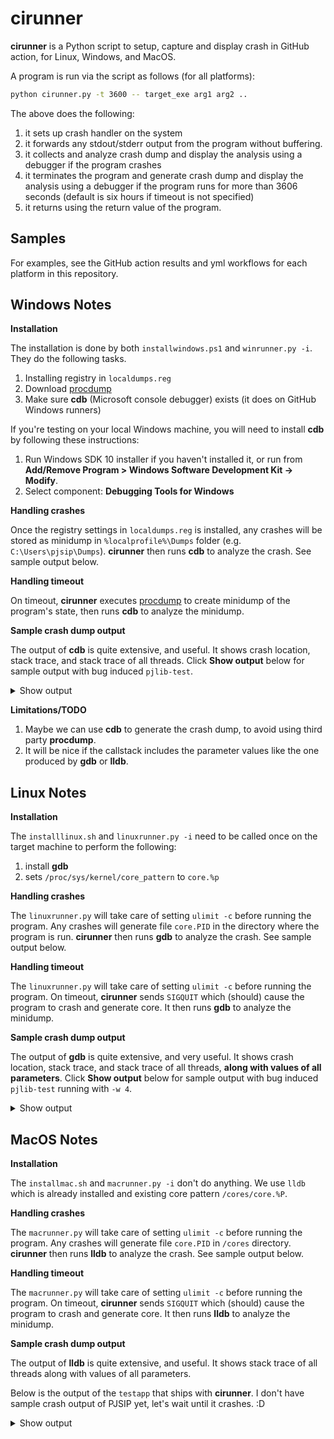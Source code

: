 # cirunner

**cirunner** is a Python script to setup, capture and display crash in GitHub action,
for Linux, Windows, and MacOS.


A program is run via the script as follows (for all platforms):

```bash
python cirunner.py -t 3600 -- target_exe arg1 arg2 ..
```

The above does the following:

1. it sets up crash handler on the system
2. it forwards any stdout/stderr output from the program without buffering.
3. it collects and analyze crash dump and display the analysis using a debugger if the program crashes
4. it terminates the program and generate crash dump and display the analysis using a debugger
   if the program runs for more than 3606 seconds (default is six hours if timeout is not specified)
5. it returns using the return value of the program.


## Samples

For examples, see the GitHub action results and yml workflows for each platform in this repository.


## Windows Notes

**Installation**

The installation is done by both `installwindows.ps1` and `winrunner.py -i`. They do the following tasks.

1. Installing registry in `localdumps.reg`
2. Download [procdump](https://learn.microsoft.com/en-us/sysinternals/downloads/procdump)
3. Make sure **cdb** (Microsoft console debugger) exists (it does on GitHub Windows runners)

If you're testing on your local Windows machine, you will need to install **cdb** by following these instructions:

1. Run Windows SDK 10 installer if you haven't installed it, or run from 
   **Add/Remove Program > Windows Software Development Kit -> Modify**.
2. Select component: **Debugging Tools for Windows**

**Handling crashes**

Once the registry settings in `localdumps.reg` is installed, any crashes will be stored as minidump
in `%localprofile%\Dumps` folder (e.g. `C:\Users\pjsip\Dumps`). **cirunner** then runs **cdb** to analyze
the crash. See sample output below.

**Handling timeout**

On timeout, **cirunner** executes [procdump](https://learn.microsoft.com/en-us/sysinternals/downloads/procdump)
to create minidump of the program's state, then runs **cdb** to analyze the minidump.

**Sample crash dump output**

The output of **cdb** is quite extensive, and useful. It shows crash location, stack trace, and stack trace
of all threads. Click **Show output** below for sample output with bug induced `pjlib-test`.

<details>
  <summary>Show output</summary>

```
Microsoft (R) Windows Debugger Version 10.0.19041.685 AMD64
Copyright (c) Microsoft Corporation. All rights reserved.


Loading Dump File [C:\Users\bennylp\Dumps\pjlib-test-i386-Win32-vc14-Debug.exe.5644.dmp]
User Mini Dump File: Only registers, stack and portions of memory are available

Symbol search path is: srv*
Executable search path is:
Windows 10 Version 19045 MP (4 procs) Free x86 compatible
Product: WinNt, suite: SingleUserTS
19041.1.amd64fre.vb_release.191206-1406
Machine Name:
Debug session time: Tue Feb  4 09:51:15.000 2025 (UTC + 7:00)
System Uptime: not available
Process Uptime: 0 days 0:00:06.000
........................
This dump file has an exception of interest stored in it.
The stored exception information can be accessed via .ecxr.
(160c.2e90): Access violation - code c0000005 (first/second chance not available)
For analysis of this file, run !analyze -v
eax=00000000 ebx=00000000 ecx=00000f9c edx=00e23600 esi=00000003 edi=00000003
eip=770b358c esp=00afdc58 ebp=00afdde8 iopl=0         nv up ei pl nz na po nc
cs=0023  ss=002b  ds=002b  es=002b  fs=0053  gs=002b             efl=00000202
ntdll!NtWaitForMultipleObjects+0xc:
770b358c c21400          ret     14h
0:000> cdb: Reading initial command '!analyze -v; ~* k; q'
*******************************************************************************
*                                                                             *
*                        Exception Analysis                                   *
*                                                                             *
*******************************************************************************


KEY_VALUES_STRING: 1

    Key  : AV.Fault
    Value: Write

    Key  : Analysis.CPU.Sec
    Value: 1

    Key  : Analysis.DebugAnalysisProvider.CPP
    Value: Create: 8007007e on DESKTOP-8I1RHUB

    Key  : Analysis.DebugData
    Value: CreateObject

    Key  : Analysis.DebugModel
    Value: CreateObject

    Key  : Analysis.Elapsed.Sec
    Value: 1

    Key  : Analysis.Memory.CommitPeak.Mb
    Value: 87

    Key  : Analysis.System
    Value: CreateObject

    Key  : Timeline.Process.Start.DeltaSec
    Value: 6


NTGLOBALFLAG:  0

APPLICATION_VERIFIER_FLAGS:  0

CONTEXT:  (.ecxr)
eax=00000064 ebx=009ff000 ecx=00000f9c edx=00e23600 esi=00000f9c edi=001e114a
eip=001ffbc8 esp=00afe590 ebp=00afe59c iopl=0         nv up ei pl nz ac pe nc
cs=0023  ss=002b  ds=002b  es=002b  fs=0053  gs=002b             efl=00010216
pjlib_test_i386_Win32_vc14_Debug!capacity_test+0x78:
001ffbc8 c70100000000    mov     dword ptr [ecx],0    ds:002b:00000f9c=????????
Resetting default scope

EXCEPTION_RECORD:  (.exr -1)
ExceptionAddress: 001ffbc8 (pjlib_test_i386_Win32_vc14_Debug!capacity_test+0x00000078)
   ExceptionCode: c0000005 (Access violation)
  ExceptionFlags: 00000000
NumberParameters: 2
   Parameter[0]: 00000001
   Parameter[1]: 00000f9c
Attempt to write to address 00000f9c

PROCESS_NAME:  pjlib-test-i386-Win32-vc14-Debug.exe

WRITE_ADDRESS:  00000f9c

ERROR_CODE: (NTSTATUS) 0xc0000005 - The instruction at 0x%p referenced memory at 0x%p. The memory could not be %s.

EXCEPTION_CODE_STR:  c0000005

EXCEPTION_PARAMETER1:  00000001

EXCEPTION_PARAMETER2:  00000f9c

STACK_TEXT:
00afe59c 001ffa8b 00afe604 00afe604 00afe604 pjlib_test_i386_Win32_vc14_Debug!capacity_test+0x78
00afe5ac 002454a3 001e4a16 0022ecab 332a1299 pjlib_test_i386_Win32_vc14_Debug!pool_test+0xb
00afe604 0024565e 00afe724 00000000 00afe9c4 pjlib_test_i386_Win32_vc14_Debug!run_test_case+0xb3
00afe61c 00244b58 00afe724 00afe750 00aff988 pjlib_test_i386_Win32_vc14_Debug!basic_runner_main+0x3e
00afe62c 002150ca 00afe724 00afe750 001e114a pjlib_test_i386_Win32_vc14_Debug!pj_test_run+0x98
00aff988 00215603 00aff9a4 00000001 00dfc4a0 pjlib_test_i386_Win32_vc14_Debug!essential_tests+0x83a
00affca0 002146b9 00000001 00dfc4a0 00000004 pjlib_test_i386_Win32_vc14_Debug!test_inner+0xe3
00affd00 001fe881 00000001 00dfc4a0 002a314e pjlib_test_i386_Win32_vc14_Debug!test_main+0x49
00affd30 00248ae3 00000001 00dfc4a0 00dfe8e0 pjlib_test_i386_Win32_vc14_Debug!main+0x241
00affd50 00248937 a6ec9253 001e114a 001e114a pjlib_test_i386_Win32_vc14_Debug!invoke_main+0x33
00affdac 002487cd 00affdbc 00248b68 00affdcc pjlib_test_i386_Win32_vc14_Debug!__scrt_common_main_seh+0x157
00affdb4 00248b68 00affdcc 7618fcc9 009ff000 pjlib_test_i386_Win32_vc14_Debug!__scrt_common_main+0xd
00affdbc 7618fcc9 009ff000 7618fcb0 00affe28 pjlib_test_i386_Win32_vc14_Debug!mainCRTStartup+0x8
00affdcc 770a809e 009ff000 5b0833c3 00000000 kernel32!BaseThreadInitThunk+0x19
00affe28 770a806e ffffffff 770c9137 00000000 ntdll!__RtlUserThreadStart+0x2f
00affe38 00000000 001e114a 009ff000 00000000 ntdll!_RtlUserThreadStart+0x1b


FAULTING_SOURCE_LINE:  C:\Users\bennylp\Desktop\project\pjproject\pjlib\src\pjlib-test\pool.c

FAULTING_SOURCE_FILE:  C:\Users\bennylp\Desktop\project\pjproject\pjlib\src\pjlib-test\pool.c

FAULTING_SOURCE_LINE_NUMBER:  69

SYMBOL_NAME:  pjlib_test_i386_Win32_vc14_Debug!capacity_test+78

MODULE_NAME: pjlib_test_i386_Win32_vc14_Debug

IMAGE_NAME:  pjlib-test-i386-Win32-vc14-Debug.exe

STACK_COMMAND:  ~0s ; .ecxr ; kb

FAILURE_BUCKET_ID:  NULL_CLASS_PTR_WRITE_c0000005_pjlib-test-i386-Win32-vc14-Debug.exe!capacity_test

OS_VERSION:  10.0.19041.1

BUILDLAB_STR:  vb_release

OSPLATFORM_TYPE:  x86

OSNAME:  Windows 10

FAILURE_ID_HASH:  {296b5e72-5b8d-2395-c93f-74f7e3cb5d90}

Followup:     MachineOwner
---------


.  0  Id: 160c.2e90 Suspend: 0 Teb: 00802000 Unfrozen
ChildEBP RetAddr
00afdc54 7536a823 ntdll!NtWaitForMultipleObjects+0xc
00afdde8 7536a708 KERNELBASE!WaitForMultipleObjectsEx+0x103
00afde04 761d800b KERNELBASE!WaitForMultipleObjects+0x18
00afdeb0 761d7c3c kernel32!WerpReportFaultInternal+0x3b7
00afdecc 761ad2e9 kernel32!WerpReportFault+0x9d
00afded4 75428180 kernel32!BasepReportFault+0x19
00afdf74 770e48a5 KERNELBASE!UnhandledExceptionFilter+0x290
00affe28 770a806e ntdll!__RtlUserThreadStart+0x3c836
00affe38 00000000 ntdll!_RtlUserThreadStart+0x1b

   1  Id: 160c.1980 Suspend: 1 Teb: 00805000 Unfrozen
ChildEBP RetAddr
00dbfd88 77075c30 ntdll!NtWaitForWorkViaWorkerFactory+0xc
00dbff48 7618fcc9 ntdll!TppWorkerThread+0x2a0
00dbff58 770a809e kernel32!BaseThreadInitThunk+0x19
00dbffb4 770a806e ntdll!__RtlUserThreadStart+0x2f
00dbffc4 00000000 ntdll!_RtlUserThreadStart+0x1b

   2  Id: 160c.1f0 Suspend: 1 Teb: 00808000 Unfrozen
ChildEBP RetAddr
00fefb60 77075c30 ntdll!NtWaitForWorkViaWorkerFactory+0xc
00fefd20 7618fcc9 ntdll!TppWorkerThread+0x2a0
00fefd30 770a809e kernel32!BaseThreadInitThunk+0x19
00fefd8c 770a806e ntdll!__RtlUserThreadStart+0x2f
00fefd9c 00000000 ntdll!_RtlUserThreadStart+0x1b

   3  Id: 160c.282c Suspend: 1 Teb: 0080b000 Unfrozen
ChildEBP RetAddr
0112f6dc 77075c30 ntdll!NtWaitForWorkViaWorkerFactory+0xc
0112f89c 7618fcc9 ntdll!TppWorkerThread+0x2a0
0112f8ac 770a809e kernel32!BaseThreadInitThunk+0x19
0112f908 770a806e ntdll!__RtlUserThreadStart+0x2f
0112f918 00000000 ntdll!_RtlUserThreadStart+0x1b
quit:
NatVis script unloaded from 'C:\Program Files (x86)\Windows Kits\10\Debuggers\x64\Visualizers\atlmfc.natvis'
NatVis script unloaded from 'C:\Program Files (x86)\Windows Kits\10\Debuggers\x64\Visualizers\concurrency.natvis'
NatVis script unloaded from 'C:\Program Files (x86)\Windows Kits\10\Debuggers\x64\Visualizers\cpp_rest.natvis'
NatVis script unloaded from 'C:\Program Files (x86)\Windows Kits\10\Debuggers\x64\Visualizers\stl.natvis'
NatVis script unloaded from 'C:\Program Files (x86)\Windows Kits\10\Debuggers\x64\Visualizers\Windows.Data.Json.natvis'
NatVis script unloaded from 'C:\Program Files (x86)\Windows Kits\10\Debuggers\x64\Visualizers\Windows.Devices.Geolocation.natvis'
NatVis script unloaded from 'C:\Program Files (x86)\Windows Kits\10\Debuggers\x64\Visualizers\Windows.Devices.Sensors.natvis'
NatVis script unloaded from 'C:\Program Files (x86)\Windows Kits\10\Debuggers\x64\Visualizers\Windows.Media.natvis'
NatVis script unloaded from 'C:\Program Files (x86)\Windows Kits\10\Debuggers\x64\Visualizers\windows.natvis'
NatVis script unloaded from 'C:\Program Files (x86)\Windows Kits\10\Debuggers\x64\Visualizers\winrt.natvis'
09:51:26 cirunner: Exiting with exit code 3221225477
```

</details>


**Limitations/TODO**

1. Maybe we can use **cdb** to generate the crash dump, to avoid using third party **procdump**.
2. It will be nice if the callstack includes the parameter values like the one produced by **gdb** or **lldb**.


## Linux Notes

**Installation**

The `installlinux.sh` and `linuxrunner.py -i` need to be called once on the target machine to perform
the following:

1. install **gdb**
2. sets `/proc/sys/kernel/core_pattern` to `core.%p`

**Handling crashes**

The `linuxrunner.py` will take care of setting `ulimit -c` before running the program.
Any crashes will generate file `core.PID` in the directory where the program is run. 
**cirunner** then runs **gdb** to analyze the crash. See sample output below.

**Handling timeout**

The `linuxrunner.py` will take care of setting `ulimit -c` before running the program.
On timeout, **cirunner** sends `SIGQUIT` which (should) cause the program to crash and generate
core. It then runs **gdb** to analyze the minidump.

**Sample crash dump output**

The output of **gdb** is quite extensive, and very useful. It shows crash location, stack trace, and stack trace
of all threads, **along with values of all parameters**. Click **Show output** below for sample output with bug induced `pjlib-test` running with `-w 4`.

<details>
  <summary>Show output</summary>

```
Reading symbols from /home/bennylp/Desktop/project/pjproject/pjlib/bin/pjlib-test-x86_64-unknown-linux-gnu...
[New LWP 959143]
[New LWP 959142]
[New LWP 958137]
[New LWP 959145]
[New LWP 959144]
[Thread debugging using libthread_db enabled]
Using host libthread_db library "/lib/x86_64-linux-gnu/libthread_db.so.1".
Core was generated by `/home/bennylp/Desktop/project/pjproject/pjlib/bin/pjlib-test-x86_64-unknown-lin'.
Program terminated with signal SIGSEGV, Segmentation fault.
#0  timestamp_test () at ../src/pjlib-test/timestamp.c:139
139	    *(long*)(long)rc = 0x1234;
[Current thread is 1 (Thread 0x7d25bc000640 (LWP 959143))]
+where
#0  timestamp_test () at ../src/pjlib-test/timestamp.c:139
#1  0x00005b4a14f14f9e in run_test_case (runner=0x5b4a1c50c098, tid=2, tc=0x5b4a1516eec0 <test_app+960>) at ../src/pj/unittest.c:542
#2  0x00005b4a14f154e7 in text_runner_thread_proc (arg=0x5b4a1c50c258) at ../src/pj/unittest.c:741
#3  0x00005b4a14ef0d77 in thread_main (param=0x5b4a1c50c268) at ../src/pj/os_core_unix.c:701
#4  0x00007d25c1c94ac3 in start_thread (arg=<optimized out>) at ./nptl/pthread_create.c:442
#5  0x00007d25c1d26850 in clone3 () at ../sysdeps/unix/sysv/linux/x86_64/clone3.S:81
+thread apply all bt

Thread 5 (Thread 0x7d25bca00640 (LWP 959144)):
+bt
#0  0x00007d25c1ce57f8 in __GI___clock_nanosleep (clock_id=clock_id@entry=0, flags=flags@entry=0, req=req@entry=0x7d25bc9ffd40, rem=rem@entry=0x0) at ../sysdeps/unix/sysv/linux/clock_nanosleep.c:78
#1  0x00007d25c1cea677 in __GI___nanosleep (req=req@entry=0x7d25bc9ffd40, rem=rem@entry=0x0) at ../sysdeps/unix/sysv/linux/nanosleep.c:25
#2  0x00007d25c1d1bf2f in usleep (useconds=<optimized out>) at ../sysdeps/posix/usleep.c:31
#3  0x00005b4a14ef1232 in pj_thread_sleep (msec=100) at ../src/pj/os_core_unix.c:948
#4  0x00005b4a14f154fc in text_runner_thread_proc (arg=0x5b4a1c50c328) at ../src/pj/unittest.c:746
#5  0x00005b4a14ef0d77 in thread_main (param=0x5b4a1c50c338) at ../src/pj/os_core_unix.c:701
#6  0x00007d25c1c94ac3 in start_thread (arg=<optimized out>) at ./nptl/pthread_create.c:442
#7  0x00007d25c1d26850 in clone3 () at ../sysdeps/unix/sysv/linux/x86_64/clone3.S:81

Thread 4 (Thread 0x7d25bd400640 (LWP 959145)):
+bt
#0  0x00007d25c1ce57f8 in __GI___clock_nanosleep (clock_id=clock_id@entry=0, flags=flags@entry=0, req=req@entry=0x7d25bd3ffd40, rem=rem@entry=0x0) at ../sysdeps/unix/sysv/linux/clock_nanosleep.c:78
#1  0x00007d25c1cea677 in __GI___nanosleep (req=req@entry=0x7d25bd3ffd40, rem=rem@entry=0x0) at ../sysdeps/unix/sysv/linux/nanosleep.c:25
#2  0x00007d25c1d1bf2f in usleep (useconds=<optimized out>) at ../sysdeps/posix/usleep.c:31
#3  0x00005b4a14ef1232 in pj_thread_sleep (msec=100) at ../src/pj/os_core_unix.c:948
#4  0x00005b4a14f154fc in text_runner_thread_proc (arg=0x5b4a1c50c3f8) at ../src/pj/unittest.c:746
#5  0x00005b4a14ef0d77 in thread_main (param=0x5b4a1c50c408) at ../src/pj/os_core_unix.c:701
#6  0x00007d25c1c94ac3 in start_thread (arg=<optimized out>) at ./nptl/pthread_create.c:442
#7  0x00007d25c1d26850 in clone3 () at ../sysdeps/unix/sysv/linux/x86_64/clone3.S:81

Thread 3 (Thread 0x7d25c24bd540 (LWP 958137)):
+bt
#0  0x00007d25c1ce57f8 in __GI___clock_nanosleep (clock_id=clock_id@entry=0, flags=flags@entry=0, req=req@entry=0x7fff1cca6e50, rem=rem@entry=0x0) at ../sysdeps/unix/sysv/linux/clock_nanosleep.c:78
#1  0x00007d25c1cea677 in __GI___nanosleep (req=req@entry=0x7fff1cca6e50, rem=rem@entry=0x0) at ../sysdeps/unix/sysv/linux/nanosleep.c:25
#2  0x00007d25c1d1bf2f in usleep (useconds=<optimized out>) at ../sysdeps/posix/usleep.c:31
#3  0x00005b4a14ef1232 in pj_thread_sleep (msec=100) at ../src/pj/os_core_unix.c:948
#4  0x00005b4a14f154fc in text_runner_thread_proc (arg=0x7fff1cca6f10) at ../src/pj/unittest.c:746
#5  0x00005b4a14f15591 in text_runner_main (base=0x5b4a1c50c098) at ../src/pj/unittest.c:770
#6  0x00005b4a14f1445c in pj_test_run (runner=0x5b4a1c50c098, suite=0x5b4a1516eb30 <test_app+48>) at ../src/pj/unittest.c:235
#7  0x00005b4a14ee5300 in ut_run_tests (ut_app=0x5b4a1516eb00 <test_app>, title=0x5b4a14f1e84e "features tests", argc=1, argv=0x7fff1cca79f8) at ../src/pjlib-test/test_util.h:202
#8  0x00005b4a14ee6734 in features_tests (argc=1, argv=0x7fff1cca79f8) at ../src/pjlib-test/test.c:350
#9  0x00005b4a14ee68e2 in test_inner (argc=1, argv=0x7fff1cca79f8) at ../src/pjlib-test/test.c:397
#10 0x00005b4a14ee6a70 in test_main (argc=1, argv=0x7fff1cca79f8) at ../src/pjlib-test/test.c:445
#11 0x00005b4a14ebced7 in main (argc=1, argv=0x7fff1cca79f8) at ../src/pjlib-test/main.c:172

Thread 2 (Thread 0x7d25bb600640 (LWP 959142)):
+bt
#0  0x00007d25c1ce57f8 in __GI___clock_nanosleep (clock_id=clock_id@entry=0, flags=flags@entry=0, req=req@entry=0x7d25bb5ffd40, rem=rem@entry=0x0) at ../sysdeps/unix/sysv/linux/clock_nanosleep.c:78
#1  0x00007d25c1cea677 in __GI___nanosleep (req=req@entry=0x7d25bb5ffd40, rem=rem@entry=0x0) at ../sysdeps/unix/sysv/linux/nanosleep.c:25
#2  0x00007d25c1d1bf2f in usleep (useconds=<optimized out>) at ../sysdeps/posix/usleep.c:31
#3  0x00005b4a14ef1232 in pj_thread_sleep (msec=100) at ../src/pj/os_core_unix.c:948
#4  0x00005b4a14f154fc in text_runner_thread_proc (arg=0x5b4a1c50c188) at ../src/pj/unittest.c:746
#5  0x00005b4a14ef0d77 in thread_main (param=0x5b4a1c50c198) at ../src/pj/os_core_unix.c:701
#6  0x00007d25c1c94ac3 in start_thread (arg=<optimized out>) at ./nptl/pthread_create.c:442
#7  0x00007d25c1d26850 in clone3 () at ../sysdeps/unix/sysv/linux/x86_64/clone3.S:81

Thread 1 (Thread 0x7d25bc000640 (LWP 959143)):
+bt
#0  timestamp_test () at ../src/pjlib-test/timestamp.c:139
#1  0x00005b4a14f14f9e in run_test_case (runner=0x5b4a1c50c098, tid=2, tc=0x5b4a1516eec0 <test_app+960>) at ../src/pj/unittest.c:542
#2  0x00005b4a14f154e7 in text_runner_thread_proc (arg=0x5b4a1c50c258) at ../src/pj/unittest.c:741
#3  0x00005b4a14ef0d77 in thread_main (param=0x5b4a1c50c268) at ../src/pj/os_core_unix.c:701
#4  0x00007d25c1c94ac3 in start_thread (arg=<optimized out>) at ./nptl/pthread_create.c:442
#5  0x00007d25c1d26850 in clone3 () at ../sysdeps/unix/sysv/linux/x86_64/clone3.S:81
+quit
10:38:27 cirunner: Exiting with exit code -11
```

</details>


## MacOS Notes

**Installation**

The `installmac.sh` and `macrunner.py -i` don't do anything. We use `lldb` which is already installed
and existing core pattern `/cores/core.%P`.

**Handling crashes**

The `macrunner.py` will take care of setting `ulimit -c` before running the program.
Any crashes will generate file `core.PID` in `/cores` directory. 
**cirunner** then runs **lldb** to analyze the crash. See sample output below.

**Handling timeout**

The `macrunner.py` will take care of setting `ulimit -c` before running the program.
On timeout, **cirunner** sends `SIGQUIT` which (should) cause the program to crash and generate
core. It then runs **lldb** to analyze the minidump.

**Sample crash dump output**

The output of **lldb** is quite extensive, and useful. It shows stack trace
of all threads along with values of all parameters. 

Below is the output of the `testapp` that ships with **cirunner**. I don't have sample crash output
of PJSIP yet, let's wait until it crashes. :D

<details>
  <summary>Show output</summary>

```
(lldb) target create "/Users/runner/work/cirunner/cirunner/testapp" --core "/cores/core.2979"
Core file '/cores/core.2979' (arm64) was loaded.
(lldb) bt all
* thread #1, stop reason = ESR_EC_DABORT_EL0 (fault address: 0x0)
  * frame #0: 0x00000001026d3c80 testapp`crash_me(invalid_ptr=0x0000000000000000) at testapp.c:19:18
    frame #1: 0x00000001026d3e50 testapp`main(argc=4, argv=0x000000016d72e570) at testapp.c:55:9
    frame #2: 0x000000018bf7f154 dyld`start + 2476
(lldb) quit
02:13:29 cirunner: Exiting with exit code -11
```

</details>
